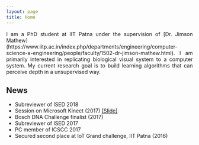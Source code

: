 ```yaml
---
layout: page
title: Home
---
```


<p style='text-align: justify;'>
I am a PhD student at IIT Patna under the supervision of [Dr. Jimson Mathew](https://www.iitp.ac.in/index.php/departments/engineering/computer-science-a-engineering/people/faculty/1502-dr-jimson-mathew.html). I am primarily interested in replicating biological visual system to a computer system. My current research goal is to build learning algorithms that can perceive depth in a unsupervised way.
</p>

## News

* Subreviewer of ISED 2018
* Session on Microsoft Kinect (2017) [[Slide]](https://drive.google.com/open?id=1p61ZeACxnCZI3NgO7dgDJBDj5aCoMIzD)
* Bosch DNA Challenge finalist (2017)
* Subreviewer of ISED 2017
* PC member of ICSCC 2017
* Secured second place at IoT Grand challenge, IIT Patna (2016)
